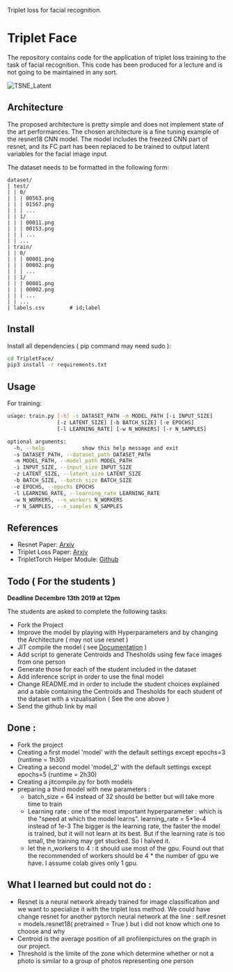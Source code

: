 Triplet loss for facial recognition.

# Triplet Face

The repository contains code for the application of triplet loss training to the
task of facial recognition. This code has been produced for a lecture and is not
going to be maintained in any sort.

![TSNE_Latent](TSNE_Latent.png)

## Architecture

The proposed architecture is pretty simple and does not implement state of the
art performances. The chosen architecture is a fine tuning example of the
resnet18 CNN model. The model includes the freezed CNN part of resnet, and its
FC part has been replaced to be trained to output latent variables for the
facial image input.

The dataset needs to be formatted in the following form:
```
dataset/
| test/
| | 0/
| | | 00563.png
| | | 01567.png
| | | ...
| | 1/
| | | 00011.png
| | | 00153.png
| | | ...
| | ...
| train/
| | 0/
| | | 00001.png
| | | 00002.png
| | | ...
| | 1/
| | | 00001.png
| | | 00002.png
| | | ...
| | ...
| labels.csv        # id;label
```

## Install

Install all dependencies ( pip command may need sudo ):
```bash
cd TripletFace/
pip3 install -r requirements.txt
```

## Usage

For training:
```bash
usage: train.py [-h] -s DATASET_PATH -m MODEL_PATH [-i INPUT_SIZE]
                [-z LATENT_SIZE] [-b BATCH_SIZE] [-e EPOCHS]
                [-l LEARNING_RATE] [-w N_WORKERS] [-r N_SAMPLES]

optional arguments:
  -h, --help            show this help message and exit
  -s DATASET_PATH, --dataset_path DATASET_PATH
  -m MODEL_PATH, --model_path MODEL_PATH
  -i INPUT_SIZE, --input_size INPUT_SIZE
  -z LATENT_SIZE, --latent_size LATENT_SIZE
  -b BATCH_SIZE, --batch_size BATCH_SIZE
  -e EPOCHS, --epochs EPOCHS
  -l LEARNING_RATE, --learning_rate LEARNING_RATE
  -w N_WORKERS, --n_workers N_WORKERS
  -r N_SAMPLES, --n_samples N_SAMPLES
```

## References

* Resnet Paper: [Arxiv](https://arxiv.org/pdf/1512.03385.pdf)
* Triplet Loss Paper: [Arxiv](https://arxiv.org/pdf/1503.03832.pdf)
* TripletTorch Helper Module: [Github](https://github.com/TowardHumanizedInteraction/TripletTorch)

## Todo ( For the students )

**Deadline Decembre 13th 2019 at 12pm**

The students are asked to complete the following tasks:
* Fork the Project
* Improve the model by playing with Hyperparameters and by changing the Architecture ( may not use resnet )
* JIT compile the model ( see [Documentation](https://pytorch.org/docs/stable/jit.html#torch.jit.trace) )
* Add script to generate Centroids and Thesholds using few face images from one person
* Generate those for each of the student included in the dataset
* Add inference script in order to use the final model
* Change README.md in order to include the student choices explained and a table containing the Centroids and Thesholds for each student of the dataset with a vizualisation ( See the one above )
* Send the github link by mail

## Done :
* Fork the project
* Creating a first model 'model' with the default settings except epochs=3 (runtime = 1h30)
* Creating a second model 'model_2' with the default settings except epochs=5
(runtime = 2h30)
* Creating a jitcompile.py for both models
* preparing a third model with new parameters :
  * batch_size = 64 instead of 32 should be better but will take more time to train
  * Learning rate : one of the most important hyperparameter : which is the "speed at which the model learns". learning_rate = 5*1e-4 instead of 1e-3 The bigger is the learning rate, the faster the model is trained, but it will not learn at its best. But if the learning rate is too small, the training may get stucked. So I halved it.
  * let the n_workers to 4 : it should use most of the gpu. Found out that the recommended of workers should be 4 * the number of gpu we have. I assume colab gives only 1 gpu.

## What I learned but could not do :
* Resnet is a neural network already trained for image classification and we want to specialize it with the triplet loss method. We could have change resnet for another pytorch neural network at the line  :
  self.resnet    = models.resnet18( pretrained = True )
but i did not know which one to choose and why
* Centroid is the average position of all profilenpictures on the graph in our project.
* Threshold is the limite of the zone which determine whether or not a photo is similar to a group of photos representing one person